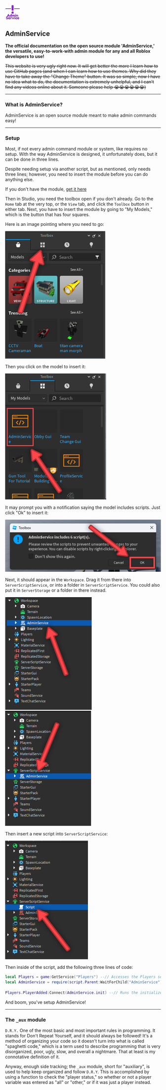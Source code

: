 ![adminservice_icon](/images/temporary_icon.png)
## AdminService

**The official documentation on the open source module 'AdminService,' the versatile, easy-to-work-with admin module for any and all Roblox developers to use!**

~~This website is very ugly right now. It will get better the more I learn how to use GitHub pages (and when I can learn how to use themes. Why did they have to take away the "Change Theme" button. It was so simple, now I have no idea what to do, the documentation is extremely unhelpful, and I can't find any videos online about it. Someone please help 😭😭😭😭😭😭)~~

---

### What is AdminService?

AdminService is an open source module meant to make admin commands easy!

---

### Setup
Most, if not every admin command module or system, like  requires no setup. With the way AdminService is designed, it unfortunately does, but it can be done in three lines.

Despite needing setup via another script, but as mentioned, only needs three lines; however, you need to insert the module before you can do anything else.

If you don't have the module, [get it here](https://create.roblox.com/marketplace/asset/14663644773/AdminService)

Then in Studio, you need the toolbox open if you don't already. Go to the `Home` tab at the very top, or the `View` tab, and click the `Toolbox` button in either tab.
Next, you have to insert the module by going to "My Models," which is the button that has four squares.

Here is an image pointing where you need to go:

![screenshot](/images/screenshots/toolbox1.png)

Then you click on the model to insert it:

![screenshot2](/images/screenshots/toolbox2.png)

It may prompt you with a notification saying the model includes scripts. Just click "Ok" to insert it:

![screenshot3](images/screenshots/modelcontainsscripts.png)

Next, it should appear in the `Workspace`. Drag it from there into `ServerScriptService`, or into a folder in `ServerScriptService`. You could also put it in `ServerStorage` or a folder in there instead.

![screenshot4](images/screenshots/inworkspace.png)
![screenshot5](images/screenshots/insss.png)

Then insert a new script into `ServerScriptService`:

![screenshot6](images/screenshots/newscript.png)

Then inside of the script, add the following three lines of code:
```lua
local Players = game:GetService("Players") --// Accesses the Players service. This is "Players" in the Explorer.
local AdminService = require(script.Parent:WaitForChild("AdminService")) --// Gets the AdminService module to be used, and sets everything else needed up automatically after running.

Players.PlayerAdded:Connect(AdminService.init) --// Runs the initializer for the player and sets everything up for them.
```

And boom, you've setup AdminService!

---

### The `_aux` module

`D.R.Y.` One of the most basic and most important rules in programming. It stands for Don't Repeat Yourself, and it should always be followed! It's a method of organizing your code so it doesn't turn into what is called "spaghetti code," which is a term used to describe programming that is very disorganized, poor, ugly, slow, and overall a nightmare. That at least is my connotative definition of it.

Anyway, enough side tracking; the `_aux` module, short for "auxiliary", is used to help keep organized and follow `D.R.Y`. This is accomplished by using a function to check the "player status," so whether or not a player variable was entered as "all" or "other," or if it was just a player instead.
